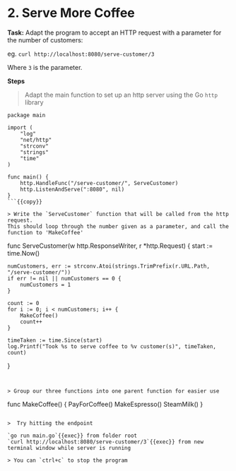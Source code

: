 # 2. Serve More Coffee

**Task:** Adapt the program to accept an HTTP request with a parameter for the number of customers:

eg. `curl http://localhost:8080/serve-customer/3`

Where `3` is the parameter.

**Steps**

> Adapt the main function to set up an http server using the Go `http` library

```
package main

import (
	"log"
	"net/http"
	"strconv"
	"strings"
	"time"
)

func main() {
	http.HandleFunc("/serve-customer/", ServeCustomer)
	http.ListenAndServe(":8080", nil)
}
```{{copy}}

> Write the `ServeCustomer` function that will be called from the http request.
This should loop through the number given as a parameter, and call the function to 'MakeCoffee'

```
func ServeCustomer(w http.ResponseWriter, r *http.Request) {
	start := time.Now()

	numCustomers, err := strconv.Atoi(strings.TrimPrefix(r.URL.Path, "/serve-customer/"))
	if err != nil || numCustomers == 0 {
		numCustomers = 1
	}

	count := 0
	for i := 0; i < numCustomers; i++ {
		MakeCoffee()
		count++
	}

	timeTaken := time.Since(start)
	log.Printf("Took %s to serve coffee to %v customer(s)", timeTaken, count)
}
```{{copy}}


> Group our three functions into one parent function for easier use

```
func MakeCoffee() {
	PayForCoffee()
	MakeEspresso()
	SteamMilk()
}
```{{copy}}

>  Try hitting the endpoint

`go run main.go`{{exec}} from folder root
`curl http://localhost:8080/serve-customer/3`{{exec}} from new terminal window while server is running

> You can `ctrl+c` to stop the program